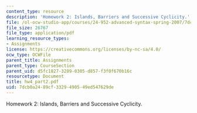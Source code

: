 ```yaml
---
content_type: resource
description: 'Homework 2: Islands, Barriers and Successive Cyclicity.'
file: /ol-ocw-studio-app/courses/24-952-advanced-syntax-spring-2007/7dcb0a2489cf3329490549ed547629de_hw4_part2.pdf
file_size: 26767
file_type: application/pdf
learning_resource_types:
- Assignments
license: https://creativecommons.org/licenses/by-nc-sa/4.0/
ocw_type: OCWFile
parent_title: Assignments
parent_type: CourseSection
parent_uid: d5fc1827-3289-0305-d857-f3f0f670b16c
resourcetype: Document
title: hw4_part2.pdf
uid: 7dcb0a24-89cf-3329-4905-49ed547629de
---
```

Homework 2: Islands, Barriers and Successive Cyclicity.
